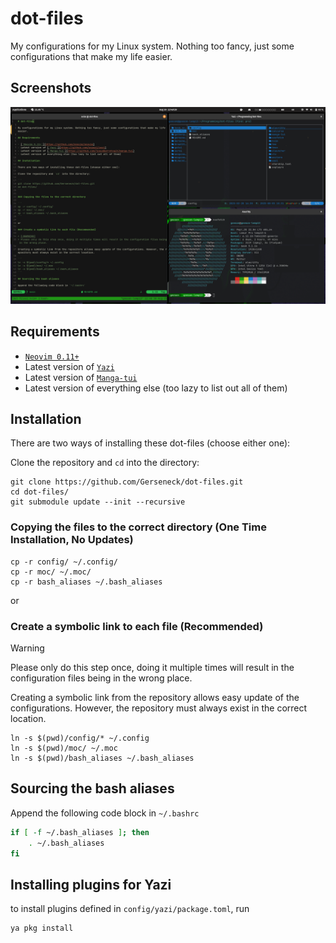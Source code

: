 # dot-files

My configurations for my Linux system. Nothing too fancy, just some configurations that make my life easier.

## Screenshots

![Neovim, Yazi, and Neofetch](assets/screenshot.png)

## Requirements

- [`Neovim 0.11+`](https://github.com/neovim/neovim)
- Latest version of [`Yazi`](https://github.com/sxyazi/yazi)
- Latest version of [`Manga-tui`](https://github.com/josueBarretogit/manga-tui)
- Latest version of everything else (too lazy to list out all of them)

## Installation

There are two ways of installing these dot-files (choose either one):

Clone the repository and `cd` into the directory:

```
git clone https://github.com/Gerseneck/dot-files.git
cd dot-files/
git submodule update --init --recursive
```

### Copying the files to the correct directory (One Time Installation, No Updates)

```
cp -r config/ ~/.config/
cp -r moc/ ~/.moc/
cp -r bash_aliases ~/.bash_aliases
```

or

### Create a symbolic link to each file (Recommended)

> [!WARNING]
> Please only do this step once, doing it multiple times will result in the configuration files being in the wrong place.

Creating a symbolic link from the repository allows easy update of the configurations. However, the repository must always exist in the correct location.

```
ln -s $(pwd)/config/* ~/.config
ln -s $(pwd)/moc/ ~/.moc
ln -s $(pwd)/bash_aliases ~/.bash_aliases
```

## Sourcing the bash aliases

Append the following code block in `~/.bashrc`

```bash
if [ -f ~/.bash_aliases ]; then
    . ~/.bash_aliases
fi
```

## Installing plugins for Yazi

to install plugins defined in `config/yazi/package.toml`, run

```
ya pkg install
```
